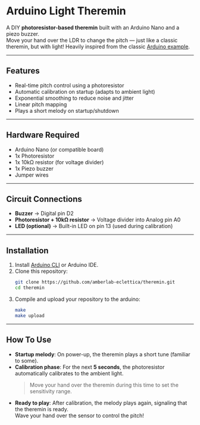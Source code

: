 # Arduino Light Theremin

A DIY **photoresistor-based theremin** built with an Arduino Nano and a piezo buzzer.  
Move your hand over the LDR to change the pitch — just like a classic theremin, but with light!
Heavily inspired from the classic [Arduino example](https://projecthub.arduino.cc/SBR/light-theremin-1d63fe).

---

## Features

- Real-time pitch control using a photoresistor
- Automatic calibration on startup (adapts to ambient light)
- Exponential smoothing to reduce noise and jitter
- Linear pitch mapping
- Plays a short melody on startup/shutdown

---

## Hardware Required

- Arduino Nano (or compatible board)
- 1x Photoresistor
- 1x 10kΩ resistor (for voltage divider)
- 1x Piezo buzzer
- Jumper wires

---

## Circuit Connections

- **Buzzer** → Digital pin D2  
- **Photoresistor + 10kΩ resistor** → Voltage divider into Analog pin A0  
- **LED (optional)** → Built-in LED on pin 13 (used during calibration)

---

## Installation

1. Install [Arduino CLI](https://arduino.github.io/arduino-cli/latest/) or Arduino IDE.
2. Clone this repository:
   ```bash
   git clone https://github.com/amberlab-eclettica/theremin.git
   cd theremin
   ```
3. Compile and upload your repository to the arduino:
   ```bash
   make
   make upload
   ```
   
---

## How To Use

- **Startup melody**: On power-up, the theremin plays a short tune (familiar to some).  
- **Calibration phase**: For the next **5 seconds**, the photoresistor automatically calibrates to the ambient light.  
  > Move your hand over the theremin during this time to set the sensitivity range.  
- **Ready to play**: After calibration, the melody plays again, signaling that the theremin is ready.  
  Wave your hand over the sensor to control the pitch!
